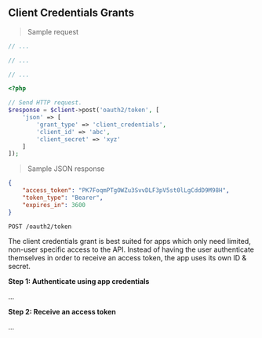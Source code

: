 ## Client Credentials Grants

> Sample request

```java
// ...
```

```c
// ...
```

```csharp
// ...
```

```php
<?php

// Send HTTP request.
$response = $client->post('oauth2/token', [
    'json' => [
        'grant_type' => 'client_credentials',
        'client_id' => 'abc',
        'client_secret' => 'xyz'
    ]
]);
```

> Sample JSON response

```json
{
    "access_token": "PK7FoqmPTgOWZu3SvvDLF3pV5st0lLgCddD9M98H",
    "token_type": "Bearer",
    "expires_in": 3600
}
```

`POST /oauth2/token`

The client credentials grant is best suited for apps which only need limited, non-user specific access to the API. Instead of having the user authenticate themselves in order to receive an access token, the app uses its own ID & secret.

**Step 1: Authenticate using app credentials**

...

**Step 2: Receive an access token**

...
